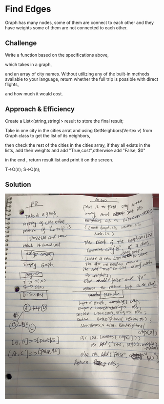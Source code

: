 # Find Edges
<!-- Short summary or background information -->

Graph has many nodes, some of them are connect to each other and they have weights some of them are not connected to each other.

## Challenge
<!-- Description of the challenge -->
Write a function based on the specifications above, 

which takes in a graph, 

and an array of city names. Without utilizing any of the built-in methods available to your language, return whether the full trip is possible with direct flights, 

and how much it would cost.

## Approach & Efficiency
<!-- What approach did you take? Why? What is the Big O space/time for this approach? -->

Create a List<(string,string)> result to store the final result;

Take in one city in the cities arrat and using GetNeighbors(Vertex v) from Graph class to get the list of its neighbors,

then check the rest of the cities in the cities array, if they all exists in the lists, add their weights and add "True,cost",otherwise add "False, $0"

in the end , return result list and print it on the screen.



T->O(n);
S->O(n);


## Solution
<!-- Embedded whiteboard image -->

![img](../../../../../Assets/medge.jpeg)